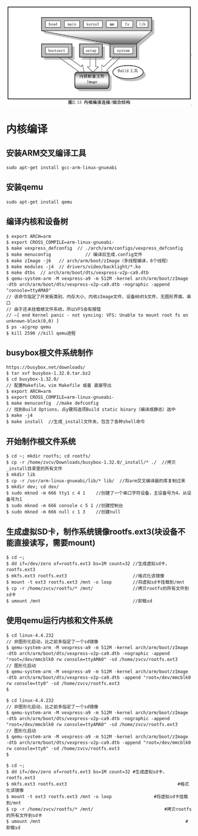![](../photo/paste-29b968be5caca30f1bb2703949c236487cf324fe.jpg)

# 内核编译
## 安装ARM交叉编译工具
	sudo apt-get install gcc-arm-linux-gnueabi

## 安装qemu
	sudo apt-get install qemu

## 编译内核和设备树
	$ export ARCH=arm
	$ export CROSS_COMPILE=arm-linux-gnueabi-
	$ make vexpress_defconfig  // ./arch/arm/configs/vexpress_defconfig
	$ make menuconfig             // 编译后生成.config文件
	$ make zImage -j6   // arch/arm/boot/zImage（多线程编译，6个线程）
	$ make modules -j4  // drivers/video/backlight/*.ko
	$ make dtbs  // arch/arm/boot/dts/vexpress-v2p-ca9.dtb
	$ qemu-system-arm -M vexpress-a9 -m 512M -kernel arch/arm/boot/zImage -dtb arch/arm/boot/dts/vexpress-v2p-ca9.dtb -nographic -append "console=ttyAMA0"
	// 该命令指定了开发板类别、内存大小、内核zImage文件、设备树dtb文件、无图形界面、串口
	// 由于还未挂载根文件系统，所以VFS会有报错
	// —[ end Kernel panic - not syncing: VFS: Unable to mount root fs on unknown-block(0,0) ]
	$ ps -a|grep qemu
	$ kill 2590 //kill qemu进程

## busybox根文件系统制作
	https://busybox.net/downloads/
	$ tar xvf busybox-1.32.0.tar.bz2
	$ cd busybox-1.32.0/
	// 配置Makefile。vim Makefile 或者 直接导出
	$ export ARCH=arm
	$ export CROSS_COMPILE=arm-linux-gnueabi-
	$ make menuconfig  //make defconfig
	// 找到Build Options，点y键将选项Build static binary（编译成静态）选中
	$ make -j4
	$ make install  //生成_install文件夹，包含了各种shell命令

## 开始制作根文件系统
	$ cd ~; mkdir rootfs; cd rootfs/
	$ cp -r /home/zvcv/Downloads/busybox-1.32.0/_install/* ./  //拷贝_install目录里的所有文件
	$ mkdir lib
	$ cp -r /usr/arm-linux-gnueabi/lib/* lib/  //将arm交叉编译器的库复制过来
	$ mkdir dev; cd dev/
	$ sudo mknod -m 666 tty1 c 4 1    //创建了一个串口字符设备，主设备号为4，从设备号为1
	$ sudo mknod -m 666 console c 5 1 //创建控制台
	$ sudo mknod -m 666 null c 1 3    //创建null

## 生成虚拟SD卡，制作系统镜像rootfs.ext3(块设备不能直接读写，需要mount)
	$ cd ~; 
	$ dd if=/dev/zero of=rootfs.ext3 bs=1M count=32 //生成虚拟sd卡，rootfs.ext3
	$ mkfs.ext3 rootfs.ext3                         //格式化该镜像
	$ mount -t ext3 rootfs.ext3 /mnt -o loop        //将虚拟sd卡挂载到/mnt
	$ cp -r /home/zvcv/rootfs/* /mnt/               //拷贝rootfs的所有文件到sd卡
	$ umount /mnt                                   //卸载sd

## 使用qemu运行内核和文件系统
	$ cd linux-4.4.232
	// 非图形化启动，比之前多指定了一个sd镜像
	$ qemu-system-arm -M vexpress-a9 -m 512M -kernel arch/arm/boot/zImage -dtb arch/arm/boot/dts/vexpress-v2p-ca9.dtb -nographic -append "root=/dev/mmcblk0 rw console=ttyAMA0" -sd /home/zvcv/rootfs.ext3
	// 图形化启动
	$ qemu-system-arm -M vexpress-a9 -m 512M -kernel arch/arm/boot/zImage -dtb arch/arm/boot/dts/vexpress-v2p-ca9.dtb -append "root=/dev/mmcblk0 rw console=tty0" -sd /home/zvcv/rootfs.ext3
	$ 

```
$ cd linux-4.4.232
// 非图形化启动，比之前多指定了一个sd镜像
$ qemu-system-arm -M vexpress-a9 -m 512M -kernel arch/arm/boot/zImage -dtb arch/arm/boot/dts/vexpress-v2p-ca9.dtb -nographic -append "root=/dev/mmcblk0 rw console=ttyAMA0" -sd /home/zvcv/rootfs.ext3
// 图形化启动
$ qemu-system-arm -M vexpress-a9 -m 512M -kernel arch/arm/boot/zImage -dtb arch/arm/boot/dts/vexpress-v2p-ca9.dtb -append "root=/dev/mmcblk0 rw console=tty0" -sd /home/zvcv/rootfs.ext3
$ 
```

	$ cd ~; 
	$ dd if=/dev/zero of=rootfs.ext3 bs=1M count=32 #生成虚拟sd卡，rootfs.ext3
	$ mkfs.ext3 rootfs.ext3                                          #格式化该镜像
	$ mount -t ext3 rootfs.ext3 /mnt -o loop                #将虚拟sd卡挂载到/mnt
	$ cp -r /home/zvcv/rootfs/* /mnt/                           #拷贝rootfs的所有文件到sd卡
	$ umount /mnt                                                       #卸载sd